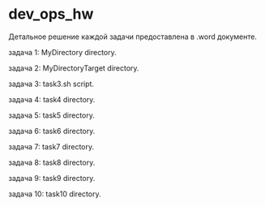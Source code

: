 # dev_ops_hw

Детальное решение каждой задачи предоставлена в .word документе.

задача 1: MyDirectory directory.

задача 2: MyDirectoryTarget directory.

задача 3: task3.sh script.

задача 4: task4 directory.

задача 5: task5 directory.

задача 6: task6 directory.

задача 7: task7 directory.

задача 8: task8 directory.

задача 9: task9 directory.

задача 10: task10 directory.